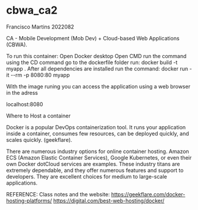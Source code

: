 # cbwa_ca2
Francisco Martins 2022082

CA - Mobile Development (Mob Dev) + Cloud-based Web Applications (CBWA).

To run this container:
Open Docker desktop
Open CMD
run the command 
using the CD command go to the dockerfile folder
run: docker build -t myapp .
After all dependencies are installed run the command:
docker run -it --rm -p 8080:80 myapp

With the image runing you can access the application using a web browser in the adress

localhost:8080


Where to Host a container

Docker is a popular DevOps containerization tool.
It runs your application inside a container, consumes few resources, can be deployed quickly, and scales quickly. (geekflare).


There are numerous industry options for online container hosting. Amazon ECS (Amazon Elastic Container Services), Google Kubernetes, or even their own Docker dotCloud services are examples. These industry titans are extremely dependable, and they offer numerous features and support to developers. They are excellent choices for medium to large-scale applications.


REFERENCE: 
Class notes and the website:
https://geekflare.com/docker-hosting-platforms/
https://digital.com/best-web-hosting/docker/